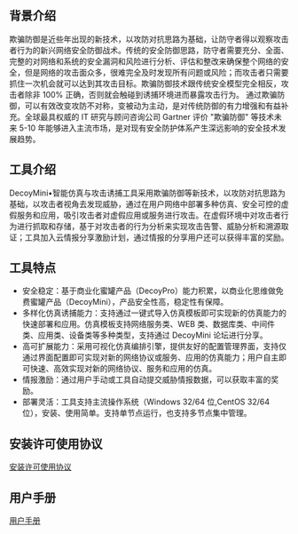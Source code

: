 ## 背景介绍
欺骗防御是近些年出现的新技术，以攻防对抗思路为基础，让防守者得以观察攻击者行为的新兴网络安全防御战术。传统的安全防御思路，防守者需要充分、全面、完整的对网络和系统的安全漏洞和风险进行分析、评估和整改来确保整个网络的安全，但是网络的攻击面众多，很难完全及时发现所有问题或风险；而攻击者只需要抓住一次机会就可以达到其攻击目标。欺骗防御技术跟传统安全模型完全相反，攻击者除非 100% 正确，否则就会触碰到诱捕环境进而暴露攻击行为。
通过欺骗防御，可以有效改变攻防不对称，变被动为主动，是对传统防御的有力增强和有益补充。全球最具权威的 IT 研究与顾问咨询公司 Gartner 评价 "欺骗防御" 等技术未来 5-10 年能够进入主流市场，是对现有安全防护体系产生深远影响的安全技术发展趋势。

## 工具介绍
DecoyMini•智能仿真与攻击诱捕工具采用欺骗防御等新技术，以攻防对抗思路为基础，以攻击者视角去发现威胁，通过在用户网络中部署多种仿真、安全可控的虚假服务和应用，吸引攻击者对虚假应用或服务进行攻击。在虚假环境中对攻击者行为进行抓取和存储，基于对攻击者的行为分析来实现攻击告警、威胁分析和溯源取证；工具加入云情报分享激励计划，通过情报的分享用户还可以获得丰富的奖励。

## 工具特点
* 安全稳定：基于商业化蜜罐产品（DecoyPro）能力积累，以商业化思维做免费蜜罐产品（DecoyMini），产品安全性高，稳定性有保障。
* 多样化仿真诱捕能力：支持通过一键式导入仿真模板即可实现新的仿真能力的快速部署和应用。仿真模板支持网络服务类、WEB 类、数据库类、中间件类、应用类、设备类等多种类型，支持通过 DecoyMini 论坛进行分享。 
* 高可扩展能力：采用可视化仿真编排引擎，提供友好的配置管理界面，支持仅通过界面配置即可实现对新的网络协议或服务、应用的仿真能力；用户自主即可快速、高效实现对新的网络协议、服务和应用的仿真。 
* 情报激励：通过用户手动或工具自动提交威胁情报数据，可以获取丰富的奖励。
* 部署灵活：工具支持主流操作系统（Windows 32/64 位,CentOS 32/64 位），安装、使用简单。支持单节点运行，也支持多节点集中管理。

## 安装许可使用协议
[安装许可使用协议](http://bbs.decoyit.com/thread-17-1-1.html)

## 用户手册
[用户手册](http://bbs.decoyit.com/thread-6-1-1.html)
